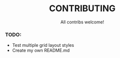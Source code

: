 
<div align="center">
    <h1>CONTRIBUTING</h1>
    <p>All contribs welcome!</p>
</div>

### TODO:
- Test multiple grid layout styles
- Create my own README.md

